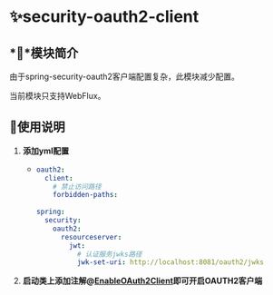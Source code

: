 # ✨security-oauth2-client

## *💎*模块简介

由于spring-security-oauth2客户端配置复杂，此模块减少配置。

当前模块只支持WebFlux。

## 💫使用说明

1. **添加yml配置**

   - ```yaml
     oauth2:
       client: 
         # 禁止访问路径
         forbidden-paths: 
         
     spring:
       security:
         oauth2:
           resourceserver:
             jwt:
               # 认证服务jwks路径
               jwk-set-uri: http://localhost:8081/oauth2/jwks
     ```

2. **启动类上添加注解@[EnableOAuth2Client](src%2Fmain%2Fjava%2Forg%2Fsunshine%2Foauth2%2Fclient%2FEnableOAuth2Client.java)即可开启OAUTH2客户端**

